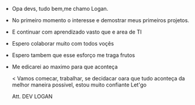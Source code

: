 - Opa devs, tudo bem,me chamo Logan.
- No primeiro momento o interesse e demostrar meus primeiros projetos.
- E continuar com aprendizado vasto que e area de TI
- Espero  colaborar muito com todos voçês
- Espero tambem que esse esforço me traga frutos
- Me edicarei ao maximo para que aconteça

  < Vamos comecar, trabalhar, se decidacar oara que tudo aconteça da melhor maneira possivel, estou muito confiante Let'go

  Att. DEV LOGAN
  
